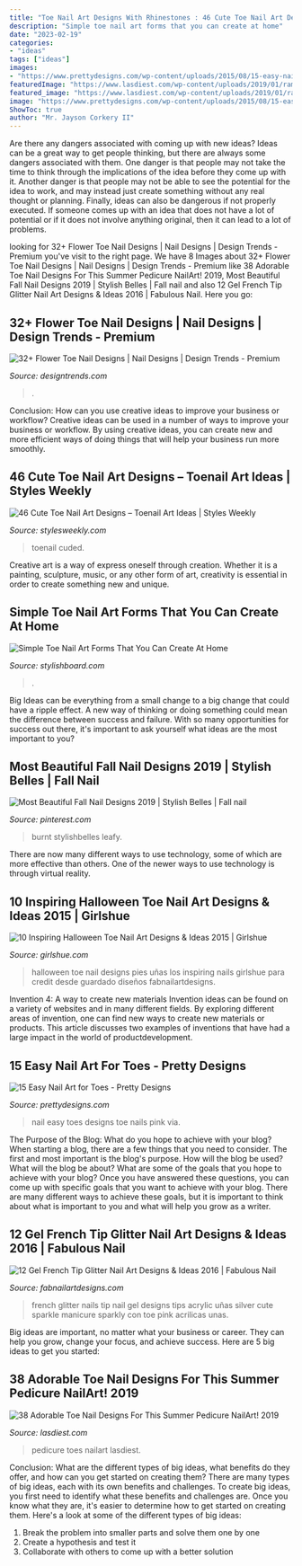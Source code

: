 ```yaml
---
title: "Toe Nail Art Designs With Rhinestones : 46 Cute Toe Nail Art Designs – Toenail Art Ideas"
description: "Simple toe nail art forms that you can create at home"
date: "2023-02-19"
categories:
- "ideas"
tags: ["ideas"]
images:
- "https://www.prettydesigns.com/wp-content/uploads/2015/08/15-easy-nail-art-for-toes7.jpg"
featuredImage: "https://www.lasdiest.com/wp-content/uploads/2019/01/ramile_santos_40304936_235240983827400_5951679523563684056_n-e1547678389678.jpg"
featured_image: "https://www.lasdiest.com/wp-content/uploads/2019/01/ramile_santos_40304936_235240983827400_5951679523563684056_n-e1547678389678.jpg"
image: "https://www.prettydesigns.com/wp-content/uploads/2015/08/15-easy-nail-art-for-toes7.jpg"
ShowToc: true
author: "Mr. Jayson Corkery II"
---
```



Are there any dangers associated with coming up with new ideas?
Ideas can be a great way to get people thinking, but there are always some dangers associated with them. One danger is that people may not take the time to think through the implications of the idea before they come up with it. Another danger is that people may not be able to see the potential for the idea to work, and may instead just create something without any real thought or planning. Finally, ideas can also be dangerous if not properly executed. If someone comes up with an idea that does not have a lot of potential or if it does not involve anything original, then it can lead to a lot of problems.

	

		
looking for 32+ Flower Toe Nail Designs | Nail Designs | Design Trends - Premium you've visit to the right page. We have 8 Images about 32+ Flower Toe Nail Designs | Nail Designs | Design Trends - Premium like 38 Adorable Toe Nail Designs For This Summer Pedicure NailArt! 2019, Most Beautiful Fall Nail Designs 2019 | Stylish Belles | Fall nail and also 12 Gel French Tip Glitter Nail Art Designs &amp; Ideas 2016 | Fabulous Nail. Here you go:
		
    
## 32+ Flower Toe Nail Designs | Nail Designs | Design Trends - Premium

<img loading=lazy src="https://images.designtrends.com/wp-content/uploads/2015/10/06090715/Pretty-Flower-Toe-Nail-Design.jpg" onerror="this.onerror=null;this.src='https://tse1.mm.bing.net/th?id=OIP.pfabrQLXFkCvf2wOtrBI8QHaJ3&amp;pid=15.1';" alt="32+ Flower Toe Nail Designs | Nail Designs | Design Trends - Premium">

_Source: designtrends.com_

>. 

	

Conclusion: How can you use creative ideas to improve your business or workflow?
Creative ideas can be used in a number of ways to improve your business or workflow. By using creative ideas, you can create new and more efficient ways of doing things that will help your business run more smoothly.

    
## 46 Cute Toe Nail Art Designs – Toenail Art Ideas | Styles Weekly

<img loading=lazy src="http://stylesweekly.com/wp-content/uploads/2016/12/cute-toe-nail-designs-toenail-art-ideas-27.jpg" onerror="this.onerror=null;this.src='https://tse2.mm.bing.net/th?id=OIP.B155NFUq2z6_i4JhkaFoWQHaHa&amp;pid=15.1';" alt="46 Cute Toe Nail Art Designs – Toenail Art Ideas | Styles Weekly">

_Source: stylesweekly.com_

>toenail cuded. 

	

Creative art is a way of express oneself through creation. Whether it is a painting, sculpture, music, or any other form of art, creativity is essential in order to create something new and unique.

    
## Simple Toe Nail Art Forms That You Can Create At Home

<img loading=lazy src="https://www.stylishboard.com/wp-content/uploads/2013/10/t41.jpg" onerror="this.onerror=null;this.src='https://tse3.mm.bing.net/th?id=OIP.KYlKY3Gt8Fjdqdwfzd_CUAHaFa&amp;pid=15.1';" alt="Simple Toe Nail Art Forms That You Can Create At Home">

_Source: stylishboard.com_

>. 

	

Big Ideas can be everything from a small change to a big change that could have a ripple effect. A new way of thinking or doing something could mean the difference between success and failure. With so many opportunities for success out there, it's important to ask yourself what ideas are the most important to you?

    
## Most Beautiful Fall Nail Designs 2019 | Stylish Belles | Fall Nail

<img loading=lazy src="https://i.pinimg.com/736x/6c/ad/c0/6cadc0e64e168364e5c629e0acfb93c7.jpg" onerror="this.onerror=null;this.src='https://tse3.mm.bing.net/th?id=OIP.L-tGmHsvJH4nTSuJCdQ77AHaJ3&amp;pid=15.1';" alt="Most Beautiful Fall Nail Designs 2019 | Stylish Belles | Fall nail">

_Source: pinterest.com_

>burnt stylishbelles leafy. 

	

There are now many different ways to use technology, some of which are more effective than others. One of the newer ways to use technology is through virtual reality.

    
## 10 Inspiring Halloween Toe Nail Art Designs &amp; Ideas 2015 | Girlshue

<img loading=lazy src="https://www.girlshue.com/wp-content/uploads/2015/08/10-Inspiring-Halloween-Toe-Nail-Art-Designs-Ideas-2015-9.jpg" onerror="this.onerror=null;this.src='https://tse3.mm.bing.net/th?id=OIP.ANyHVOJf3oaTbs1-sDiZkAHaE7&amp;pid=15.1';" alt="10 Inspiring Halloween Toe Nail Art Designs &amp; Ideas 2015 | Girlshue">

_Source: girlshue.com_

>halloween toe nail designs pies uñas los inspiring nails girlshue para credit desde guardado diseños fabnailartdesigns. 

	

Invention 4: A way to create new materials
Invention ideas can be found on a variety of websites and in many different fields. By exploring different areas of invention, one can find new ways to create new materials or products. This article discusses two examples of inventions that have had a large impact in the world of productdevelopment.

    
## 15 Easy Nail Art For Toes - Pretty Designs

<img loading=lazy src="https://www.prettydesigns.com/wp-content/uploads/2015/08/15-easy-nail-art-for-toes7.jpg" onerror="this.onerror=null;this.src='https://tse2.mm.bing.net/th?id=OIP.gn0AdH3ORaWjJ4SIlOyPWgHaJ3&amp;pid=15.1';" alt="15 Easy Nail Art for Toes - Pretty Designs">

_Source: prettydesigns.com_

>nail easy toes designs toe nails pink via. 

	

The Purpose of the Blog: What do you hope to achieve with your blog?
When starting a blog, there are a few things that you need to consider. The first and most important is the blog's purpose. How will the blog be used? What will the blog be about? What are some of the goals that you hope to achieve with your blog? Once you have answered these questions, you can come up with specific goals that you want to achieve with your blog. There are many different ways to achieve these goals, but it is important to think about what is important to you and what will help you grow as a writer.

    
## 12 Gel French Tip Glitter Nail Art Designs &amp; Ideas 2016 | Fabulous Nail

<img loading=lazy src="http://fabnailartdesigns.com/wp-content/uploads/2016/04/12-Gel-French-Tip-Glitter-Nail-Art-Designs-Ideas-2016-9.jpg" onerror="this.onerror=null;this.src='https://tse2.mm.bing.net/th?id=OIP.FLqM-AZP30bMcpp7hEpEhwHaFj&amp;pid=15.1';" alt="12 Gel French Tip Glitter Nail Art Designs &amp; Ideas 2016 | Fabulous Nail">

_Source: fabnailartdesigns.com_

>french glitter nails tip nail gel designs tips acrylic uñas silver cute sparkle manicure sparkly con toe pink acrilicas unas. 

	

Big ideas are important, no matter what your business or career. They can help you grow, change your focus, and achieve success. Here are 5 big ideas to get you started: 

    
## 38 Adorable Toe Nail Designs For This Summer Pedicure NailArt! 2019

<img loading=lazy src="https://www.lasdiest.com/wp-content/uploads/2019/01/ramile_santos_40304936_235240983827400_5951679523563684056_n-e1547678389678.jpg" onerror="this.onerror=null;this.src='https://tse3.mm.bing.net/th?id=OIP.pACETVJuXfQ0eQzJ7RZhdwHaKS&amp;pid=15.1';" alt="38 Adorable Toe Nail Designs For This Summer Pedicure NailArt! 2019">

_Source: lasdiest.com_

>pedicure toes nailart lasdiest. 

	

Conclusion: What are the different types of big ideas, what benefits do they offer, and how can you get started on creating them?
There are many types of big ideas, each with its own benefits and challenges. To create big ideas, you first need to identify what these benefits and challenges are. Once you know what they are, it's easier to determine how to get started on creating them. Here's a look at some of the different types of big ideas:
1. Break the problem into smaller parts and solve them one by one
2. Create a hypothesis and test it
3. Collaborate with others to come up with a better solution


